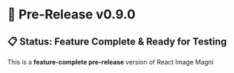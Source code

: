 # 🚀 Pre-Release v0.9.0

## 📋 Status: Feature Complete & Ready for Testing

This is a **feature-complete pre-release** version of React Image Magni